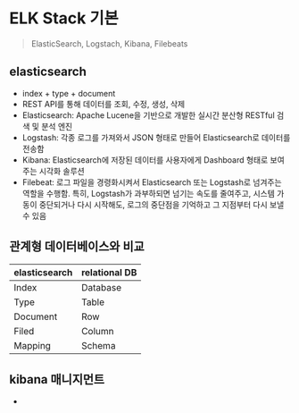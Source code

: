 # ELK Stack 기본
> ElasticSearch, Logstach, Kibana, Filebeats

## elasticsearch
 - index + type + document
 - REST API를 통해 데이터를 조회, 수정, 생성, 삭제
 - Elasticsearch: Apache Lucene을 기반으로 개발한 실시간 분산형 RESTful 검색 및 분석 엔진 
 - Logstash: 각종 로그를 가져와서 JSON 형태로 만들어 Elasticsearch로 데이터를 전송함 
 - Kibana: Elasticsearch에 저장된 데이터를 사용자에게 Dashboard 형태로 보여주는 시각화 솔루션
 - Filebeat: 로그 파일을 경령화시켜서 Elasticsearch 또는 Logstash로 넘겨주는 역할을 수행함. 특히, Logstash가 과부하되면 넘기는 속도를 줄여주고, 시스템 가동이 중단되거나 다시 시작해도, 로그의 중단점을 기억하고 그 지점부터 다시 보낼 수 있음
   
   

## 관계형 데이터베이스와 비교
|elasticsearch|relational DB|
|------|-------|
|Index|Database|
|Type|Table|
|Document|Row|
|Filed|Column|
|Mapping|Schema|

## kibana 매니지먼트
 - 